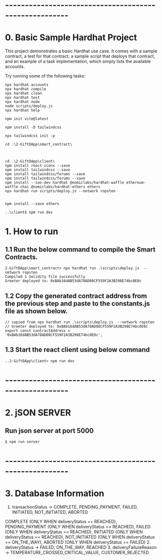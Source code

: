 # ------------------------------------------------------
# 0. Basic Sample Hardhat Project

This project demonstrates a basic Hardhat use case. It comes with a sample contract, a test for that contract, a sample script that deploys that contract, and an example of a task implementation, which simply lists the available accounts.

Try running some of the following tasks:



```shell
npx hardhat accounts
npx hardhat compile
npx hardhat clean
npx hardhat test
npx hardhat node
node scripts/deploy.js
npx hardhat help
```


```
npm init vite@latest

npm install -D tailwindcss

npx tailwindcss init -p

cd .\2-GiftDApp\smart_contract\



cd .\2-GiftDApp\client\
npm install react-icons --save
npm install tailwindcss --save
npm install tailwindcss/forums --save
npm install tailwindcss/forums --save
npm install --sav-dev hardhat @nomiclabs/hardhat-waffle ethereum-waffle chai @nomiclabs/hardhat-ethers ethers
npx hardhat run scripts/deploy.js --network ropsten


npm install --save ethers

..\client$ npm run dev

```



# 1. How to run

## 1.1 Run the below command to compile the Smart Contracts.

```
2-GiftDApp\smart_contract> npx hardhat run .\scripts\deploy.js  --network ropsten
Compiled 1 Solidity file successfully
Greeter deployed to: 0xBAb16dAB53dA78AD08CF559F2A3B298E74bc0E0c
```

## 1.2 Copy the generated contract address from the previous step and paste to the constants.js file as shown below.

```
// copied from npx hardhat run .\scripts\deploy.js  --network ropsten
// Greeter deployed to: 0xBAb16dAB53dA78AD08CF559F2A3B298E74bc0E0c
export const contractAddress = '0xBAb16dAB53dA78AD08CF559F2A3B298E74bc0E0c';
```

## 1.3 Start the react client using below command

```
..2-GiftDApp\client> npm run dev
```

# ------------------------------------------------------
# 2. jSON SERVER
## Run json server at port 5000
```
$ npm run server
```

# ------------------------------------------------------
# 3. Database Information

1. transactionStatus -> COMPLETE, PENDING_PAYMENT, FAILED, INITIATED, NOT_INITIATED, ABORTED

COMPLETE  (ONLY WHEN deliveryStatus == REACHED), PENDING_PAYMENT (ONLY WHEN deliveryStatus == REACHED), FAILED  (ONLY WHEN deliveryStatus == REACHED), INITIATED  (ONLY WHEN deliveryStatus == REACHED), NOT_INITIATED (ONLY WHEN deliveryStatus == ON_THE_WAY), ABORTED (ONLY WHEN deliveryStatus == FAILED)
2. deliveryStatus -> FAILED, ON_THE_WAY, REACHED
3. deliveryFailureReason -> TEMPERATURE_CROSSED_CRITICAL_VALUE, CUSTOMER_REJECTED


